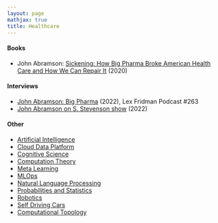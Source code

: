```yaml
---
layout: page
mathjax: true
title: Healthcare
---
```

#### Books
* John Abramson: [Sickening: How Big Pharma Broke American Health Care and How We Can Repair It](https://www.amazon.com/Sickening-Pharma-American-Health-Repair/dp/1328957810) (2020)

#### Interviews
* [John Abramson: Big Pharma](https://www.youtube.com/watch?v=arrokG3wCdE&t=6511s) (2022), Lex Fridman Podcast #263
* [John Abramson on S. Stevenson show](https://www.youtube.com/watch?v=rPhh87X10pw&t=1044s) (2022)

#### Other
* [Artificial Intelligence](/artificial_intelligence)
* [Cloud Data Platform](/cloud_data_platform)
* [Cognitive Science](/cognitive_science)
* [Computation Theory](/computation_theory)
* [Meta Learning](/meta_learning)
* [MLOps](/mlops)
* [Natural Language Processing](/natural_language_processing)
* [Probabilities and Statistics](/probabilities_and_statistics)
* [Robotics](/robotics)
* [Self Driving Cars](/self_driving_cars)
* [Computational Topology](/computational_topology)

